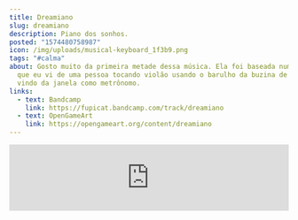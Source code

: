 ```yaml
---
title: Dreamiano
slug: dreamiano
description: Piano dos sonhos.
posted: "1574480758987"
icon: /img/uploads/musical-keyboard_1f3b9.png
tags: "#calma"
about: Gosto muito da primeira metade dessa música. Ela foi baseada num tweet
  que eu vi de uma pessoa tocando violão usando o barulho da buzina de um carro
  vindo da janela como metrônomo.
links:
  - text: Bandcamp
    link: https://fupicat.bandcamp.com/track/dreamiano
  - text: OpenGameArt
    link: https://opengameart.org/content/dreamiano
---
```

<iframe style="border: 0; width: 100%; max-width: 700px; margin: auto; height: 120px;" src="https://bandcamp.com/EmbeddedPlayer/track=248173186/size=large/bgcol=333333/linkcol=ffffff/tracklist=false/artwork=small/transparent=true/" seamless><a href="https://fupicat.bandcamp.com/track/dreamiano">Dreamiano by fupicat</a></iframe>